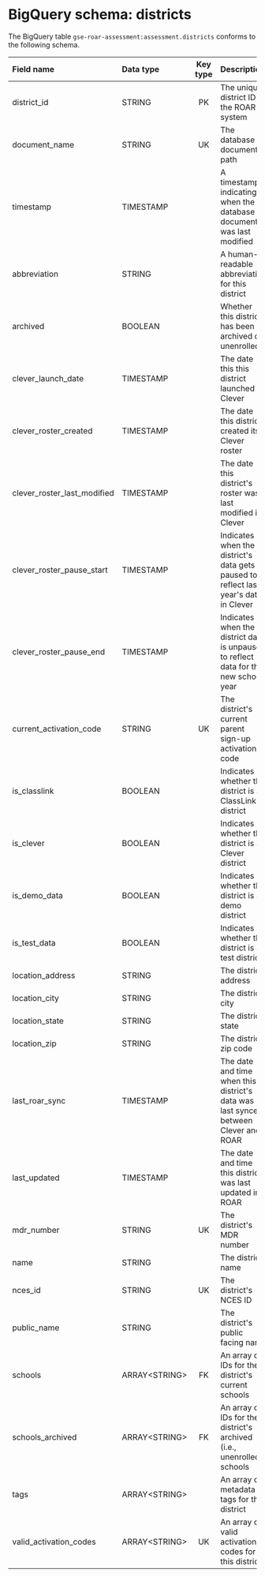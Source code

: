 # BigQuery schema: districts

The BigQuery table `gse-roar-assessment:assessment.districts` conforms to the following schema.

| Field name | Data type | Key type | Description |
| :--- | :--- | :---: | :--- |
| district_id | STRING | PK | The unique district ID in the ROAR system |
| document_name | STRING | UK | The database document path |
| timestamp | TIMESTAMP | | A timestamp indicating when the database document was last modified |
| abbreviation | STRING || A human-readable abbreviation for this district |
| archived | BOOLEAN | | Whether this district has been archived or unenrolled |
| clever_launch_date | TIMESTAMP || The date this this district launched in Clever |
| clever_roster_created | TIMESTAMP || The date this district created its Clever roster |
| clever_roster_last_modified | TIMESTAMP || The date this district's roster was last modified in Clever |
| clever_roster_pause_start | TIMESTAMP || Indicates when the district's data gets paused to reflect last year's data in Clever |
| clever_roster_pause_end | TIMESTAMP || Indicates when the district data is unpaused to reflect data for the new school year |
| current_activation_code | STRING | UK | The district's current parent sign-up activation code |
| is_classlink | BOOLEAN || Indicates whether this district is a ClassLink district |
| is_clever | BOOLEAN || Indicates whether this district is a Clever district |
| is_demo_data | BOOLEAN || Indicates whether this district is a demo district |
| is_test_data | BOOLEAN || Indicates whether this district is a test district |
| location_address | STRING || The district address |
| location_city | STRING || The district city |
| location_state | STRING || The district state |
| location_zip | STRING || The district zip code |
| last_roar_sync | TIMESTAMP | | The date and time when this district's data was last synced between Clever and ROAR |
| last_updated | TIMESTAMP | | The date and time this district was last updated in ROAR |
| mdr_number | STRING | UK | The district's MDR number |
| name | STRING || The district name |
| nces_id | STRING | UK | The district's NCES ID |
| public_name | STRING || The district's public facing name |
| schools | ARRAY\<STRING> | FK | An array of IDs for the district's current schools |
| schools_archived | ARRAY\<STRING> | FK | An array of IDs for the district's archived (i.e., unenrolled) schools |
| tags | ARRAY\<STRING> || An array of metadata tags for this district |
| valid_activation_codes | ARRAY\<STRING> | UK | An array of valid activation codes for this district |
